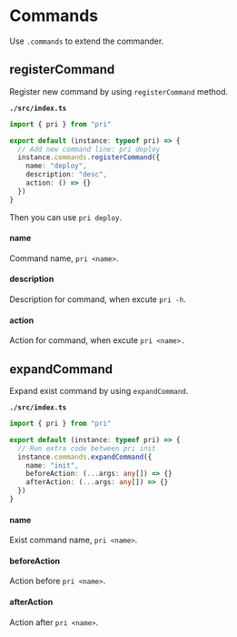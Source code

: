 # Commands

Use `.commands` to extend the commander.

## registerCommand

Register new command by using `registerCommand` method.

**`./src/index.ts`**

```typescript
import { pri } from "pri"

export default (instance: typeof pri) => {
  // Add new command line: pri deploy
  instance.commands.registerCommand({
    name: "deploy",
    description: "desc",
    action: () => {}
  })
}
```

Then you can use `pri deploy`.

#### name

Command name, `pri <name>`.

#### description

Description for command, when excute `pri -h`.

#### action

Action for command, when excute `pri <name>.`

## expandCommand

Expand exist command by using `expandCommand`.

**`./src/index.ts`**

```typescript
import { pri } from "pri"

export default (instance: typeof pri) => {
  // Run extra code between pri init
  instance.commands.expandCommand({
    name: "init",
    beforeAction: (...args: any[]) => {}
    afterAction: (...args: any[]) => {}
  })
}
```

#### name

Exist command name, `pri <name>`.

#### beforeAction

Action before `pri <name>`.

#### afterAction

Action after `pri <name>`.
